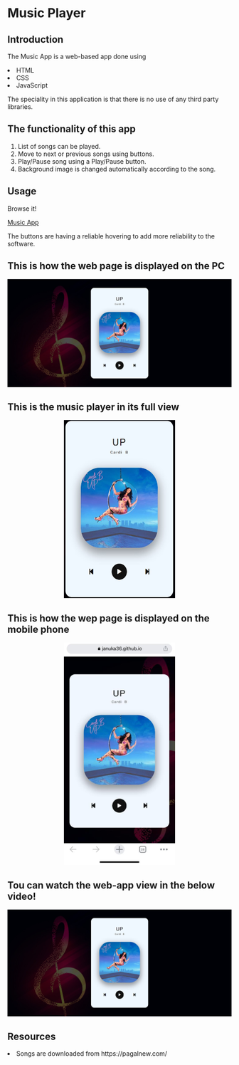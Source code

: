 # Music Player 

## Introduction

The Music App is a web-based app done using 

<li>HTML
<li>CSS
<li>JavaScript
  
The speciality in this application is that there is no use of any third party libraries. 

## The functionality of this app
  
1) List of songs can be played.
2) Move to next or previous songs using buttons.
3) Play/Pause song using a Play/Pause button.
4) Background image is changed automatically according to the song.

## Usage

Browse it!

[Music App](https://januka36.github.io/MusicPlayer/)

The buttons are having a reliable hovering to add more reliability to the software. 
  
## This is how the web page is displayed on the PC
  
<p align="center">
  <img src="https://github.com/januka36/MusicPlayer/blob/master/ReadMeImages/ss1.jpg" width="550" title="hover text">
</p>
  
## This is the music player in its full view

<p align="center">  
  <img src="https://github.com/januka36/MusicPlayer/blob/master/ReadMeImages/ss2.jpg" width="250" height="400" title="hover text">
</p>
  
## This is how the wep page is displayed on the mobile phone
  
<p align="center">
  <img src="https://github.com/januka36/MusicPlayer/blob/master/ReadMeImages/phone%20ss.jpeg" width="250" height="500" title="hover text">
</p>
  
## Tou can watch the web-app view in the below video!

[![Watch the video](https://github.com/januka36/MusicPlayer/blob/master/ReadMeImages/backg.jpg)](https://github.com/januka36/MusicPlayer/blob/master/ReadMeImages/App.mp4)
  
## Resources
  
<li>Songs are downloaded from https://pagalnew.com/
